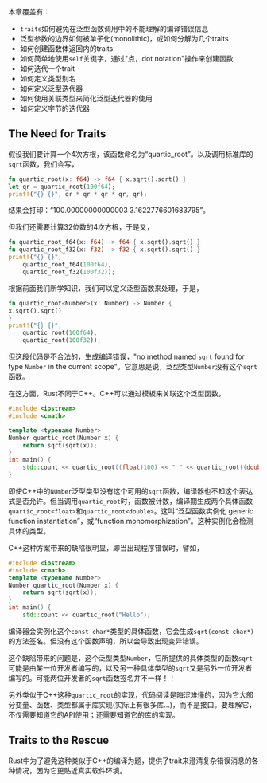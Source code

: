 本章覆盖有：

- `traits`如何避免在泛型函数调用中的不能理解的编译错误信息
- 泛型参数的边界如何被单子化(monolithic)，或如何分解为几个traits
- 如何创建函数体返回内的traits
- 如何简单地使用`self`关键字，通过"点，dot notation"操作来创建函数
- 如何迭代一个trait
- 如何定义类型别名
- 如何定义泛型迭代器
- 如何使用关联类型来简化泛型迭代器的使用
- 如何定义字节的迭代器

## The Need for Traits

假设我们要计算一个4次方根，该函数命名为“quartic_root”。以及调用标准库的`sqrt`函数，我们会写，

```rust
fn quartic_root(x: f64) -> f64 { x.sqrt().sqrt() }
let qr = quartic_root(100f64);
print!("{} {}", qr * qr * qr * qr, qr);
```

结果会打印：“100.00000000000003 3.1622776601683795”。

但我们还需要计算32位数的4次方根，于是又，

```rust
fn quartic_root_f64(x: f64) -> f64 { x.sqrt().sqrt() }
fn quartic_root_f32(x: f32) -> f32 { x.sqrt().sqrt() }
print!("{} {}",
    quartic_root_f64(100f64),
    quartic_root_f32(100f32));
```

根据前面我们所学知识，我们可以定义泛型函数来处理，于是，

```rust
fn quartic_root<Number>(x: Number) -> Number {
x.sqrt().sqrt()
}
print!("{} {}",
    quartic_root(100f64),
    quartic_root(100f32));
```

但这段代码是不合法的，生成编译错误，"no method named `sqrt` found for type `Number` in the current scope"。它意思是说，泛型类型`Number`没有这个`sqrt`函数。

在这方面，Rust不同于C++。C++可以通过模板来关联这个泛型函数，

```cpp
#include <iostream>
#include <cmath>

template <typename Number>
Number quartic_root(Number x) {
	return sqrt(sqrt(x));
}
int main() {
	std::count << quartic_root((float)100) << " " << quartic_root((double)100);
}
```

即使C++中的`NUmber`泛型类型没有这个可用的`sqrt`函数，编译器也不知这个表达式是否允许。但当调用`quartic_root`时，函数被计数，编译期生成两个具体函数`quartic_root<float>`和`quartic_root<double>`。这叫“泛型函数实例化 generic function instantiation”，或“function monomorphization”。这种实例化会检测具体的类型。

C++这种方案带来的缺陷很明显，即当出现程序错误时，譬如，

```cpp
#include <iostream>
#include <cmath>
template <typename Number>
Number quartic_root(Number x) {
	return sqrt(sqrt(x));
}
int main() {
	std::count << quartic_root("Hello");
```

编译器会实例化这个`const char*`类型的具体函数，它会生成`sqrt(const char*)`的方法签名。但没有这个函数声明，所以会导致出现变异错误。

这个缺陷带来的问题是，这个泛型类型`Number`，它所提供的具体类型的函数`sqrt`可能是由某一位开发者编写的，以及另一种具体类型的`sqrt`又是另外一位开发者编写的。可能两位开发者的`sqrt`函数签名并不一样！！

另外类似于C++这种`quartic_root`的实现，代码阅读是晦涩难懂的，因为它大部分变量、函数、类型都属于库实现(实际上有很多库...)，而不是接口。要理解它，不仅需要知道它的API使用；还需要知道它的库的实现。

## Traits to the Rescue

Rust中为了避免这种类似于C++的编译为题，提供了trait来澄清复杂错误消息的各种情况，因为它更贴近真实软件环境。

```rust
```





































